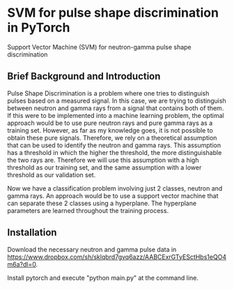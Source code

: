 # SVM for pulse shape discrimination in PyTorch
Support Vector Machine (SVM) for neutron-gamma pulse shape discrimination

## Brief Background and Introduction
Pulse Shape Discrimination is a problem where one tries to distinguish pulses based on a measured signal. In this case, we are trying to distinguish between neutron and gamma rays from a signal that contains both of them. If this were to be implemented into a machine learning problem, the optimal approach would be to use pure neutron rays and pure gamma rays as a training set. However, as far as my knowledge goes, it is not possible to obtain these pure signals. Therefore, we rely on a theoretical assumption that can be used to identify the neutron and gamma rays. This assumption has a threshold in which the higher the threshold, the more distinguishable the two rays are. Therefore we will use this assumption with a high threshold as our training set, and the same assumption with a lower threshold as our validation set.

Now we have a classification problem involving just 2 classes, neutron and gamma rays. An approach would be to use a support vector machine that can separate these 2 classes using a hyperplane. The hyperplane parameters are learned throughout the training process.

## Installation
Download the necessary neutron and gamma pulse data in https://www.dropbox.com/sh/sklqbrd7gvq6azz/AABCExrGTyESctHbs1eQO4m6a?dl=0.

Install pytorch and execute "python main.py" at the command line.
